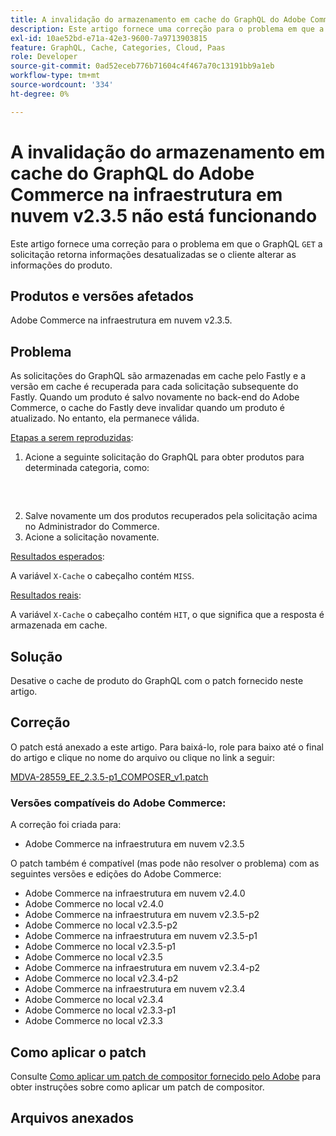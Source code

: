 ```yaml
---
title: A invalidação do armazenamento em cache do GraphQL do Adobe Commerce na infraestrutura em nuvem v2.3.5 não está funcionando
description: Este artigo fornece uma correção para o problema em que a solicitação do GraphQL "GET" retorna informações desatualizadas se o cliente alterar as informações do produto.
exl-id: 10ae52bd-e71a-42e3-9600-7a9713903815
feature: GraphQL, Cache, Categories, Cloud, Paas
role: Developer
source-git-commit: 0ad52eceb776b71604c4f467a70c13191bb9a1eb
workflow-type: tm+mt
source-wordcount: '334'
ht-degree: 0%

---
```


# A invalidação do armazenamento em cache do GraphQL do Adobe Commerce na infraestrutura em nuvem v2.3.5 não está funcionando

Este artigo fornece uma correção para o problema em que o GraphQL `GET` a solicitação retorna informações desatualizadas se o cliente alterar as informações do produto.

## Produtos e versões afetados

Adobe Commerce na infraestrutura em nuvem v2.3.5.

## Problema

As solicitações do GraphQL são armazenadas em cache pelo Fastly e a versão em cache é recuperada para cada solicitação subsequente do Fastly. Quando um produto é salvo novamente no back-end do Adobe Commerce, o cache do Fastly deve invalidar quando um produto é atualizado. No entanto, ela permanece válida.

<u>Etapas a serem reproduzidas</u>:

1. Acione a seguinte solicitação do GraphQL para obter produtos para determinada categoria, como:
   <pre><magento2-server>
    </pre>
1. Salve novamente um dos produtos recuperados pela solicitação acima no Administrador do Commerce.
1. Acione a solicitação novamente.

<u>Resultados esperados</u>:

A variável `X-Cache` o cabeçalho contém `MISS`.

<u>Resultados reais</u>:

A variável `X-Cache` o cabeçalho contém `HIT`, o que significa que a resposta é armazenada em cache.

## Solução

Desative o cache de produto do GraphQL com o patch fornecido neste artigo.

## Correção

O patch está anexado a este artigo. Para baixá-lo, role para baixo até o final do artigo e clique no nome do arquivo ou clique no link a seguir:

[MDVA-28559\_EE\_2.3.5-p1\_COMPOSER\_v1.patch](assets/MDVA-28559_EE_2.3.5-p1_v1.composer.patch.zip)

### Versões compatíveis do Adobe Commerce:

A correção foi criada para:

* Adobe Commerce na infraestrutura em nuvem v2.3.5

O patch também é compatível (mas pode não resolver o problema) com as seguintes versões e edições do Adobe Commerce:

* Adobe Commerce na infraestrutura em nuvem v2.4.0
* Adobe Commerce no local v2.4.0
* Adobe Commerce na infraestrutura em nuvem v2.3.5-p2
* Adobe Commerce no local v2.3.5-p2
* Adobe Commerce na infraestrutura em nuvem v2.3.5-p1
* Adobe Commerce no local v2.3.5-p1
* Adobe Commerce no local v2.3.5
* Adobe Commerce na infraestrutura em nuvem v2.3.4-p2
* Adobe Commerce no local v2.3.4-p2
* Adobe Commerce na infraestrutura em nuvem v2.3.4
* Adobe Commerce no local v2.3.4
* Adobe Commerce no local v2.3.3-p1
* Adobe Commerce no local v2.3.3

## Como aplicar o patch

Consulte [Como aplicar um patch de compositor fornecido pelo Adobe](/help/how-to/general/how-to-apply-a-composer-patch-provided-by-magento.md) para obter instruções sobre como aplicar um patch de compositor.

## Arquivos anexados
